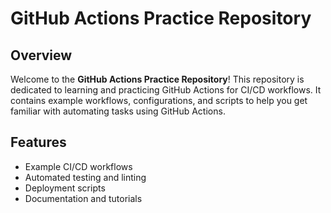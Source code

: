 # GitHub Actions Practice Repository

## Overview

Welcome to the **GitHub Actions Practice Repository**! This repository is dedicated to learning and practicing GitHub Actions for CI/CD workflows. It contains example workflows, configurations, and scripts to help you get familiar with automating tasks using GitHub Actions.

## Features

- Example CI/CD workflows
- Automated testing and linting
- Deployment scripts
- Documentation and tutorials
